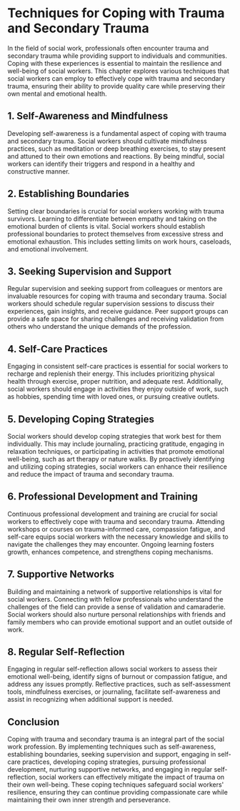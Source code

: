 # Techniques for Coping with Trauma and Secondary Trauma

In the field of social work, professionals often encounter trauma and secondary trauma while providing support to individuals and communities. Coping with these experiences is essential to maintain the resilience and well-being of social workers. This chapter explores various techniques that social workers can employ to effectively cope with trauma and secondary trauma, ensuring their ability to provide quality care while preserving their own mental and emotional health.

## 1\. Self-Awareness and Mindfulness

Developing self-awareness is a fundamental aspect of coping with trauma and secondary trauma. Social workers should cultivate mindfulness practices, such as meditation or deep breathing exercises, to stay present and attuned to their own emotions and reactions. By being mindful, social workers can identify their triggers and respond in a healthy and constructive manner.

## 2\. Establishing Boundaries

Setting clear boundaries is crucial for social workers working with trauma survivors. Learning to differentiate between empathy and taking on the emotional burden of clients is vital. Social workers should establish professional boundaries to protect themselves from excessive stress and emotional exhaustion. This includes setting limits on work hours, caseloads, and emotional involvement.

## 3\. Seeking Supervision and Support

Regular supervision and seeking support from colleagues or mentors are invaluable resources for coping with trauma and secondary trauma. Social workers should schedule regular supervision sessions to discuss their experiences, gain insights, and receive guidance. Peer support groups can provide a safe space for sharing challenges and receiving validation from others who understand the unique demands of the profession.

## 4\. Self-Care Practices

Engaging in consistent self-care practices is essential for social workers to recharge and replenish their energy. This includes prioritizing physical health through exercise, proper nutrition, and adequate rest. Additionally, social workers should engage in activities they enjoy outside of work, such as hobbies, spending time with loved ones, or pursuing creative outlets.

## 5\. Developing Coping Strategies

Social workers should develop coping strategies that work best for them individually. This may include journaling, practicing gratitude, engaging in relaxation techniques, or participating in activities that promote emotional well-being, such as art therapy or nature walks. By proactively identifying and utilizing coping strategies, social workers can enhance their resilience and reduce the impact of trauma and secondary trauma.

## 6\. Professional Development and Training

Continuous professional development and training are crucial for social workers to effectively cope with trauma and secondary trauma. Attending workshops or courses on trauma-informed care, compassion fatigue, and self-care equips social workers with the necessary knowledge and skills to navigate the challenges they may encounter. Ongoing learning fosters growth, enhances competence, and strengthens coping mechanisms.

## 7\. Supportive Networks

Building and maintaining a network of supportive relationships is vital for social workers. Connecting with fellow professionals who understand the challenges of the field can provide a sense of validation and camaraderie. Social workers should also nurture personal relationships with friends and family members who can provide emotional support and an outlet outside of work.

## 8\. Regular Self-Reflection

Engaging in regular self-reflection allows social workers to assess their emotional well-being, identify signs of burnout or compassion fatigue, and address any issues promptly. Reflective practices, such as self-assessment tools, mindfulness exercises, or journaling, facilitate self-awareness and assist in recognizing when additional support is needed.

## Conclusion

Coping with trauma and secondary trauma is an integral part of the social work profession. By implementing techniques such as self-awareness, establishing boundaries, seeking supervision and support, engaging in self-care practices, developing coping strategies, pursuing professional development, nurturing supportive networks, and engaging in regular self-reflection, social workers can effectively mitigate the impact of trauma on their own well-being. These coping techniques safeguard social workers' resilience, ensuring they can continue providing compassionate care while maintaining their own inner strength and perseverance.
